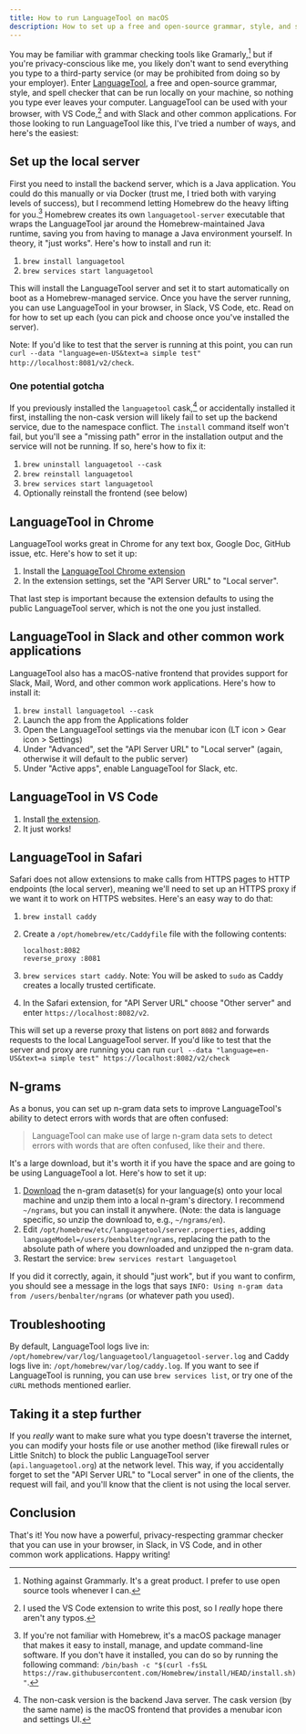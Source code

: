 ```yaml
---
title: How to run LanguageTool on macOS
description: How to set up a free and open-source grammar, style, and spell checker that can be run locally on your machine without sending data to a third-party services like Grammarly, preserving the privacy of what you type.
---
```


You may be familiar with grammar checking tools like Gramarly,[^grammarly] but if you're privacy-conscious like me, you likely don't want to send everything you type to a third-party service (or may be prohibited from doing so by your employer). Enter [LanguageTool](https://languagetool.org/), a free and open-source grammar, style, and spell checker that can be run locally on your machine, so nothing you type ever leaves your computer. LanguageTool can be used with your browser, with VS Code,[^vscode] and with Slack and other common applications. For those looking to run LanguageTool like this, I've tried a number of ways, and here's the easiest:

## Set up the local server

First you need to install the backend server, which is a Java application. You could do this manually or via Docker (trust me, I tried both with varying levels of success), but I recommend letting Homebrew do the heavy lifting for you.[^homebrew] Homebrew creates its own `languagetool-server` executable that wraps the LanguageTool jar around the Homebrew-maintained Java runtime, saving you from having to manage a Java environment yourself. In theory, it "just works". Here's how to install and run it:

1. `brew install languagetool`
2. `brew services start languagetool`

This will install the LanguageTool server and set it to start automatically on boot as a Homebrew-managed service. Once you have the server running, you can use LanguageTool in your browser, in Slack, VS Code, etc. Read on for how to set up each (you can pick and choose once you've installed the server).

Note: If you'd like to test that the server is running at this point, you can run `curl --data "language=en-US&text=a simple test" http://localhost:8081/v2/check`.

### One potential gotcha

If you previously installed the `languagetool` cask,[^disambiguation] or accidentally installed it first, installing the non-cask version will likely fail to set up the backend service, due to the namespace conflict. The `install` command itself won't fail, but you'll see a "missing path" error in the installation output and the service will not be running. If so, here's how to fix it:

1. `brew uninstall languagetool --cask`
2. `brew reinstall languagetool`
3. `brew services start languagetool`
4. Optionally reinstall the frontend (see below)

## LanguageTool in Chrome

LanguageTool works great in Chrome for any text box, Google Doc, GitHub issue, etc. Here's how to set it up:

1. Install the [LanguageTool Chrome extension](https://languagetool.org/chrome/)
2. In the extension settings, set the "API Server URL" to "Local server".

That last step is important because the extension defaults to using the public LanguageTool server, which is not the one you just installed.

## LanguageTool in Slack and other common work applications

LanguageTool also has a macOS-native frontend that provides support for Slack, Mail, Word, and other common work applications. Here's how to install it:

1. `brew install languagetool --cask`
2. Launch the app from the Applications folder
3. Open the LanguageTool settings via the menubar icon (LT icon > Gear icon > Settings)
4. Under "Advanced", set the "API Server URL" to "Local server" (again, otherwise it will default to the public server)
5. Under "Active apps", enable LanguageTool for Slack, etc.

## LanguageTool in VS Code

1. Install [the extension](https://marketplace.visualstudio.com/items?itemName=davidlday.languagetool-linter).
2. It just works!

## LanguageTool in Safari

Safari does not allow extensions to make calls from HTTPS pages to HTTP endpoints (the local server), meaning we'll need to set up an HTTPS proxy if we want it to work on HTTPS websites. Here's an easy way to do that:

1. `brew install caddy`
2. Create a `/opt/homebrew/etc/Caddyfile` file with the following contents:

    ```caddyfile
    localhost:8082
    reverse_proxy :8081
    ```

3. `brew services start caddy`. Note: You will be asked to `sudo` as Caddy creates a locally trusted certificate.
4. In the Safari extension, for "API Server URL" choose "Other server" and enter `https://localhost:8082/v2`.

This will set up a reverse proxy that listens on port `8082` and forwards requests to the local LanguageTool server. If you'd like to test that the server and proxy are running you can run `curl --data "language=en-US&text=a simple test" https://localhost:8082/v2/check`

## N-grams

As a bonus, you can set up n-gram data sets to improve LanguageTool's ability to detect errors with words that are often confused:

> LanguageTool can make use of large n-gram data sets to detect errors with words that are often confused, like their and there.

It's a large download, but it's worth it if you have the space and are going to be using LanguageTool a lot. Here's how to set it up:

1. [Download](http://languagetool.org/download/ngram-data/) the n-gram dataset(s) for your language(s) onto your local machine and unzip them into a local n-gram's directory. I recommend `~/ngrams`, but you can install it anywhere. (Note: the data is language specific, so unzip the download to, e.g., `~/ngrams/en`).
2. Edit `/opt/homebrew/etc/languagetool/server.properties`, adding `languageModel=/users/benbalter/ngrams`, replacing the path to the absolute path of where you downloaded and unzipped the n-gram data.
3. Restart the service: `brew services restart languagetool`

If you did it correctly, again, it should "just work", but if you want to confirm, you should see a message in the logs that says `INFO: Using n-gram data from /users/benbalter/ngrams` (or whatever path you used).

## Troubleshooting

By default, LanguageTool logs live in: `/opt/homebrew/var/log/languagetool/languagetool-server.log` and Caddy logs live in: `/opt/homebrew/var/log/caddy.log`. If you want to see if LanguageTool is running, you can use `brew services list`, or try one of the `cURL` methods mentioned earlier.

## Taking it a step further

If you *really* want to make sure what you type doesn't traverse the internet, you can modify your hosts file or use another method (like firewall rules or Little Snitch) to block the public LanguageTool server (`api.languagetool.org`) at the network level. This way, if you accidentally forget to set the "API Server URL" to "Local server" in one of the clients, the request will fail, and you'll know that the client is not using the local server.

## Conclusion

That's it! You now have a powerful, privacy-respecting grammar checker that you can use in your browser, in Slack, in VS Code, and in other common work applications. Happy writing!

[^disambiguation]: The non-cask version is the backend Java server. The cask version (by the same name) is the macOS frontend that provides a menubar icon and settings UI.
[^homebrew]: If you're not familiar with Homebrew, it's a macOS package manager that makes it easy to install, manage, and update command-line software. If you don't have it installed, you can do so by running the following command: `/bin/bash -c "$(curl -fsSL https://raw.githubusercontent.com/Homebrew/install/HEAD/install.sh)"`.
[^grammarly]: Nothing against Grammarly. It's a great product. I prefer to use open source tools whenever I can.
[^vscode]: I used the VS Code extension to write this post, so I *really* hope there aren't any typos.
